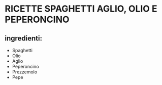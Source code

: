 # RICETTE SPAGHETTI AGLIO, OLIO E PEPERONCINO
## ingredienti:
* Spaghetti
* Olio
* Aglio
* Peperoncino
* Prezzemolo
* Pepe
